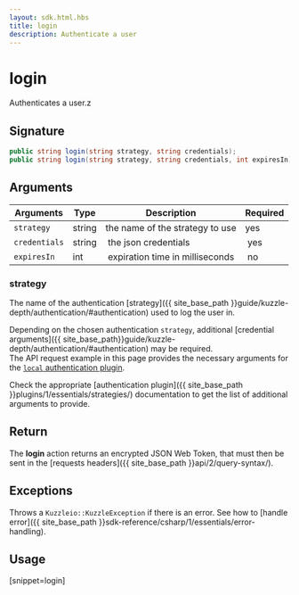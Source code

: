```yaml
---
layout: sdk.html.hbs
title: login
description: Authenticate a user
---
```


# login

Authenticates a user.z


## Signature

```csharp
public string login(string strategy, string credentials);
public string login(string strategy, string credentials, int expiresIn);
```

## Arguments

| Arguments     | Type    | Description | Required
|---------------|---------|----------------------------------|----------
| `strategy`    | string  | the name of the strategy to use  | yes
| `credentials` | string  | the json credentials             | yes
| `expiresIn`   | int     | expiration time in milliseconds  | no

### strategy

The name of the authentication [strategy]({{ site_base_path }}guide/kuzzle-depth/authentication/#authentication) used to log the user in.

Depending on the chosen authentication `strategy`, additional [credential arguments]({{ site_base_path}}guide/kuzzle-depth/authentication/#authentication) may be required.  
The API request example in this page provides the necessary arguments for the [`local` authentication plugin](https://github.com/kuzzleio/kuzzle-plugin-auth-passport-local).

Check the appropriate [authentication plugin]({{ site_base_path }}plugins/1/essentials/strategies/) documentation to get the list of additional arguments to provide.

## Return

The **login** action returns an encrypted JSON Web Token, that must then be sent in the [requests headers]({{ site_base_path }}api/2/query-syntax/).

## Exceptions

Throws a `Kuzzleio::KuzzleException` if there is an error. See how to [handle error]({{ site_base_path }}sdk-reference/csharp/1/essentials/error-handling).

## Usage

[snippet=login]
